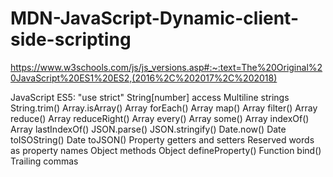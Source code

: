 # MDN-JavaScript-Dynamic-client-side-scripting
https://www.w3schools.com/js/js_versions.asp#:~:text=The%20Original%20JavaScript%20ES1%20ES2,(2016%2C%202017%2C%202018)

JavaScript ES5:
	"use strict"
	String[number] access
	Multiline strings
	String.trim()
	Array.isArray()
	Array forEach()
	Array map()
	Array filter()
	Array reduce()
	Array reduceRight()
	Array every()
	Array some()
	Array indexOf()
	Array lastIndexOf()
	JSON.parse()
	JSON.stringify()
	Date.now()
	Date toISOString()
	Date toJSON()
	Property getters and setters
	Reserved words as property names
	Object methods
	Object defineProperty()
	Function bind()
	Trailing commas
